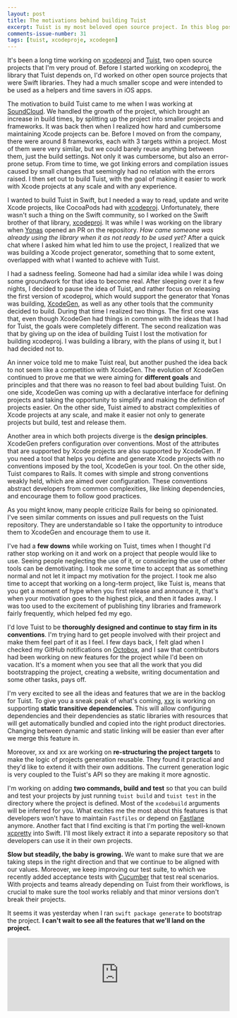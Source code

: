 ```yaml
---
layout: post
title: The motivations behind building Tuist
excerpt: Tuist is my most beloved open source project. In this blog post I touch on the motivations that led me to build it. 
comments-issue-number: 31
tags: [tuist, xcodeproje, xcodegen]
---
```


It's been a long time working on [xcodeproj](https://github.com/tuist/xcodeproj) and [Tuist](https://github.com/tuist/tuist), two open source projects that I'm very proud of. Before I started working on xcodeproj, the library that Tuist depends on, I'd worked on other open source projects that were Swift libraries. They had a much smaller scope and were intended to be used as a helpers and time savers in iOS apps.

The motivation to build Tuist came to me when I was working at [SoundCloud](https://soundcloud.com). We handled the growth of the project, which brought an increase in build times, by splitting up the project into smaller projects and frameworks. It was back then when I realized how hard and cumbersome maintaining Xcode projects can be. Before I moved on from the company, there were around 8 frameworks, each with 3 targets within a project. Most of them were very similar, but we could barely reuse anything between them, just the build settings. Not only it was cumbersome, but also an error-prone setup. From time to time, we got linking errors and compilation issues caused by small changes that seemingly had no relation with the errors raised. I then set out to build Tuist, with the goal of making it easier to work with Xcode projects at any scale and with any experience.

I wanted to build Tuist in Swift, but I needed a way to read, update and write Xcode projects, like CocoaPods had with [xcodeproj](https://github.com/cocoapods/xcodeproj). Unfortunately, there wasn't such a thing on the Swift community, so I worked on the Swift brother of that library, [xcodeproj](https://github.com/tuist/xcodeproj). It was while I was working on the library when [Yonas](https://github.com/yonaskolb) opened an PR on the repository. *How came someone was already using the library when it as not ready to be used yet?* After a quick chat where I asked him what led him to use the project, I realized that we was building a Xcode project generator, something that to some extent, overlapped with what I wanted to achieve with Tuist.

I had a sadness feeling. Someone had had a similar idea while I was doing some groundwork for that idea to become real. After sleeping over it a few nights, I decided to pause the idea of Tuist, and rather focus on releasing the first version of xcodeproj, which would support the generator that Yonas was building, [XcodeGen](https://github.com/yonaskolb/xcodegen), as well as any other tools that the community decided to build. During that time I realized two things. The first one was that, even though XcodeGen had things in common with the ideas that I had for Tuist, the goals were completely different. The second realization was that by giving up on the idea of building Tuist I lost the motivation for building xcodeproj. I was building a library, with the plans of using it, but I had decided not to.

An inner voice told me to make Tuist real, but another pushed the idea back to not seem like a competition with XcodeGen. The evolution of XcodeGen continued to prove me that we were aiming for **different goals** and principles and that there was no reason to feel bad about building Tuist. On one side, XcodeGen was coming up with a declarative interface for defining projects and taking the opportunity to simplify and making the definition of projects easier. On the other side, Tuist aimed to abstract complexities of Xcode projects at any scale, and make it easier not only to generate projects but build, test and release them.

Another area in which both projects diverge is the **design principles**. XcodeGen prefers configuration over conventions. Most of the attributes that are supported by Xcode projects are also supported by XcodeGen. If you need a tool that helps you define and generate Xcode projects with no conventions imposed by the tool, XcodeGen is your tool. On the other side, Tuist compares to Rails. It comes with simple and strong conventions weakly held, which are aimed over configuration. These conventions abstract developers from common complexities, like linking dependencies, and encourage them to follow good practices.

As you might know, many people criticize Rails for being so opinionated. I've seen similar comments on issues and pull requests on the Tuist repository. They are understandable so I take the opportunity to introduce them to XcodeGen and encourage them to use it.

I've had a **few downs** while working on Tuist, times when I thought I'd rather stop working on it and work on a project that people would like to use. Seeing people neglecting the use of it, or considering the use of other tools can be demotivating. I took me some time to accept that as something normal and not let it impact my motivation for the project. I took me also time to accept that working on a long-term project, like Tuist is, means that you get a moment of hype when you first release and announce it, that's when your motivation goes to the highest pick, and then it fades away. I was too used to the excitement of publishing tiny libraries and framework fairly frequently, which helped fed my ego.

I'd love Tuist to be **thoroughly designed and continue to stay firm in its conventions**. I'm trying hard to get people involved with their project and make them feel part of it as I feel. I few days back, I felt glad when I checked my GitHub notifications on [Octobox](https://octobox.io), and I saw that contributors had been working on new features for the project while I'd been on vacation. It's a moment when you see that all the work that you did bootstrapping the project, creating a website, writing documentation and some other tasks, pays off.   

I'm very excited to see all the ideas and features that we are in the backlog for Tuist. To give you a sneak peak of what's coming, [xxx]() is working on supporting **static transitive dependencies**. This will allow configuring dependencies and their dependencies as static libraries with resources that will get automatically bundled and copied into the right product directories. Changing between dynamic and static linking will be easier than ever after we merge this feature in.

Moreover, xx and xx are working on **re-structuring the project targets** to make the logic of projects generation reusable. They found it practical and they'd like to extend it with their own additions. The current generation logic is very coupled to the Tuist's API so they are making it more agnostic.

I'm working on adding **two commands, build and test** so that you can build and test your projects by just running `tuist build` and `tuist test` in the directory where the project is defined. Most of the `xcodebuild` arguments will be inferred for you. What excites me the most about this features is that developers won't have to maintain `Fastfiles` or depend on [Fastlane](https://github.com/fastlane) anymore. Another fact that I find exciting is that I'm porting the well-known [xcpretty](https://github.com/supermarin/xcpretty) into Swift. I'll most likely extract it into a separate repository so that developers can use it in their own projects.

**Slow but steadily, the baby is growing.** We want to make sure that we are taking steps in the right direction and that we continue to be aligned with our values. Moreover, we keep improving our test suite, to which we recently added acceptance tests with [Cucumber]() that test real scenarios. With projects and teams already depending on Tuist from their workflows, is crucial to make sure the tool works reliably and that minor versions don't break their projects.

It seems it was yesterday when I ran `swift package generate` to bootstrap the project. **I can't wait to see all the features that we'll land on the project.**

<iframe width="100%" height="166" scrolling="no" frameborder="no" allow="autoplay" src="https://w.soundcloud.com/player/?url=https%3A//api.soundcloud.com/tracks/564868620&color=%23ff5500&auto_play=false&hide_related=false&show_comments=true&show_user=true&show_reposts=false&show_teaser=true"></iframe>